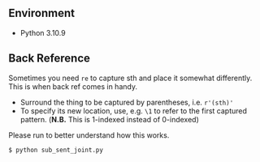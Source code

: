 ## Environment
- Python 3.10.9


## Back Reference
Sometimes you need `re` to capture sth
and place it somewhat differently. This
is when back ref comes in handy.
- Surround the thing to be captured by parentheses, i.e. `r'(sth)'`
- To specify its new location, use, e.g. `\1` to refer to the first captured pattern. (**N.B.** This is 1-indexed instead of 0-indexed)

Please run to better understand how this works.
```bash
$ python sub_sent_joint.py
```

